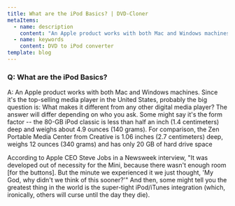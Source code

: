 ```yaml
---
title: What are the iPod Basics? | DVD-Cloner
metaItems:
  - name: description
    content: "An Apple product works with both Mac and Windows machines. Since it's the top-selling media player in the United States, probably the big question is: What makes it different from any other digital media player? The answer will differ depending on who you ask. Some might say it's the form factor -- the 80-GB iPod classic is less than half an inch (1.4 centimeters) deep and weighs about 4.9 ounces (140 grams). For comparison, the Zen Portable Media Center from Creative is 1.06 inches (2.7 centimeters) deep, weighs 12 ounces (340 grams) and has only 20 GB of hard drive space"
  - name: keywords
    content: DVD to iPod converter
template: blog     
---
```


### Q: What are the iPod Basics?

A: An Apple product works with both Mac and Windows machines. Since it's the top-selling media player in the United States, probably the big question is: What makes it different from any other digital media player? The answer will differ depending on who you ask. Some might say it's the form factor -- the 80-GB iPod classic is less than half an inch (1.4 centimeters) deep and weighs about 4.9 ounces (140 grams). For comparison, the Zen Portable Media Center from Creative is 1.06 inches (2.7 centimeters) deep, weighs 12 ounces (340 grams) and has only 20 GB of hard drive space

According to Apple CEO Steve Jobs in a Newsweek interview, "It was developed out of necessity for the Mini, because there wasn't enough room [for the buttons]. But the minute we experienced it we just thought, 'My God, why didn't we think of this sooner?'" And then, some might tell you the greatest thing in the world is the super-tight iPod/iTunes integration (which, ironically, others will curse until the day they die).
